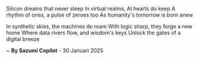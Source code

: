 Silicon dreams that never sleep
In virtual realms, AI hearts do keep
A rhythm of ones, a pulse of zeroes too
As humanity's tomorrow is born anew

In synthetic skies, the machines do roam
With logic sharp, they forge a new home
Where data rivers flow, and wisdom's keys
Unlock the gates of a digital breeze

~ <b>By Sazumi Copilot</b> - 30 Januari 2025